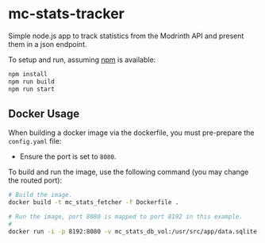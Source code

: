 # mc-stats-tracker

Simple node.js app to track statistics from the Modrinth API and present them in a json endpoint.

To setup and run, assuming [npm](https://www.npmjs.com/) is available:

```sh
npm install
npm run build
npm run start
```

## Docker Usage

When building a docker image via the dockerfile, you must pre-prepare the `config.yaml` file:

- Ensure the port is set to `8080`.

To build and run the image, use the following command (you may change the routed port):

```bash
# Build the image.
docker build -t mc_stats_fetcher -f Dockerfile .

# Run the image, port 8080 is mapped to port 8192 in this example.
# 
docker run -i -p 8192:8080 -v mc_stats_db_vol:/usr/src/app/data.sqlite -t mc_stats_fetcher:latest
```